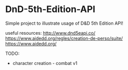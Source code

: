 # DnD-5th-Edition-API

Simple project to illustrate usage of D&D 5th Edition API!

useful resources:
http://www.dnd5eapi.co/
https://www.aidedd.org/regles/creation-de-perso/suite/
https://www.aidedd.org/

TODO:
- character creation - combat v1
